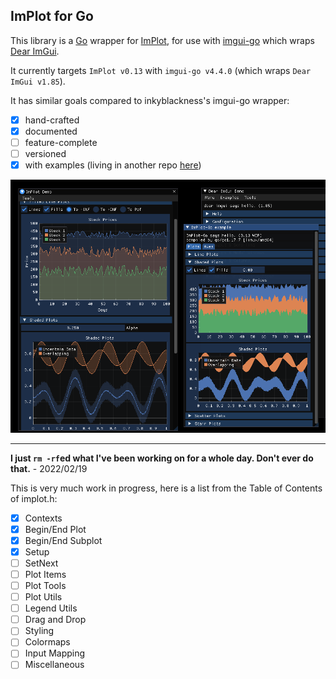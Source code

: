  
## ImPlot for Go
This library is a [Go](https://www.golang.org) wrapper for [ImPlot](https://github.com/epezent/implot/), for use with [imgui-go](https://github.com/inkyblackness/imgui-go) which wraps [Dear ImGui](https://github.com/ocornut/imgui).

It currently targets `ImPlot v0.13` with `imgui-go v4.4.0` (which wraps `Dear ImGui v1.85`).

It has similar goals compared to inkyblackness's imgui-go wrapper:
 - [x] hand-crafted
 - [x] documented
 - [ ] feature-complete
 - [ ] versioned
 - [x] with examples (living in another repo [here](https://github.com/Edgaru089/implot-go-example))

![Screenshot](screenshot.png)

---

**I just `rm -rf`ed what I've been working on for a whole day. Don't ever do that.** - 2022/02/19

This is very much work in progress, here is a list from the Table of Contents of implot.h:
 - [x] Contexts
 - [x] Begin/End Plot
 - [x] Begin/End Subplot
 - [x] Setup
 - [ ] SetNext
 - [ ] Plot Items
 - [ ] Plot Tools
 - [ ] Plot Utils
 - [ ] Legend Utils
 - [ ] Drag and Drop
 - [ ] Styling
 - [ ] Colormaps
 - [ ] Input Mapping
 - [ ] Miscellaneous
